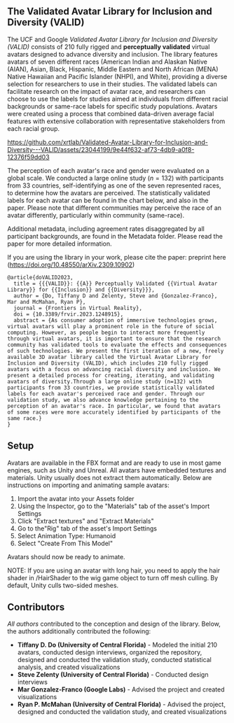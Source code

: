 ﻿
## The Validated Avatar Library for Inclusion and Diversity (VALID)


The UCF and Google *Validated Avatar Library for Inclusion and Diversity (VALID)* consists of 210 fully rigged and **perceptually validated** virtual avatars designed to advance diversity and inclusion. The library features avatars of seven different races  (American Indian and Alaskan Native (AIAN), Asian, Black, Hispanic, Middle Eastern and North African (MENA) Native Hawaiian and Pacific Islander (NHPI), and White), providing a diverse selection for researchers to use in their studies. The validated labels can facilitate research on the impact of avatar race, and researchers can choose to use the labels for studies aimed at individuals from different racial backgrounds or same-race labels for specific study populations. Avatars were created using a process that combined data-driven average facial features with extensive collaboration with representative stakeholders from each racial group. 




https://github.com/xrtlab/Validated-Avatar-Library-for-Inclusion-and-Diversity---VALID/assets/23044199/9e44f632-af73-4db9-a0f8-12376f59dd03



The perception of each avatar's race and gender were evaluated on a global scale. We conducted a large online study ($n=132$) with participants from 33 countries, self-identifying as one of the seven represented races, to determine how the avatars are perceived. The statistically validated labels for each avatar can be found in the chart below, and also in the paper. Please note that different communities may perceive the race of an avatar differently, particularly within community (same-race). 

Additional metadata, including agreement rates disaggregated by all participant backgrounds, are found in the Metadata folder. Please read the paper for more detailed information. 

If you are using the library in your work, please cite the paper: preprint here (https://doi.org/10.48550/arXiv.2309.10902)

    @article{doVALID2023,
      title = {{{VALID}}: {{A}} Perceptually Validated {{Virtual Avatar Library}} for {{Inclusion}} and {{Diversity}}},
      author = {Do, Tiffany D and Zelenty, Steve and {Gonzalez-Franco}, Mar and McMahan, Ryan P},
      journal = {Frontiers in Virtual Reality},
      doi = {10.3389/frvir.2023.1248915},
      abstract = {As consumer adoption of immersive technologies grows, virtual avatars will play a prominent role in the future of social computing. However, as people begin to interact more frequently through virtual avatars, it is important to ensure that the research community has validated tools to evaluate the effects and consequences of such technologies. We present the first iteration of a new, freely available 3D avatar library called the Virtual Avatar Library for Inclusion and Diversity (VALID), which includes 210 fully rigged avatars with a focus on advancing racial diversity and inclusion. We present a detailed process for creating, iterating, and validating avatars of diversity.Through a large online study (n=132) with participants from 33 countries, we provide statistically validated labels for each avatar's perceived race and gender. Through our validation study, we also advance knowledge pertaining to the perception of an avatar's race. In particular, we found that avatars of some races were more accurately identified by participants of the same race.}
    }

## Setup
Avatars are available in the FBX format and are ready to use in most game engines, such as Unity and Unreal.  All avatars have embedded textures and materials. Unity usually does not extract them automatically. Below are instructions on importing and animating sample avatars: 

1. Import the avatar into your Assets folder
2. Using the Inspector, go to the "Materials" tab of the asset's Import Settings 
3. Click "Extract textures" and "Extract Materials"
4. Go to the"Rig" tab of the asset's Import Settings
5. Select Animation Type: Humanoid 
6. Select "Create From This Model" 

Avatars should now be ready to animate.

NOTE: 
If you are using an avatar with long hair, you need to apply the hair shader in /HairShader to the wig game object to turn off mesh culling. By default, Unity culls two-sided meshes. 

## Contributors
*All authors* contributed to the conception and design of the library. Below, the authors additionally contributed the following: 
 - **Tiffany D. Do  (University of Central Florida)** - Modeled the initial 210 avatars, conducted design interviews, organized the repository, designed and conducted the validation study, conducted statistical analysis, and created visualizations
 - **Steve Zelenty (University of Central Florida)** - Conducted design interviews
 - **Mar Gonzalez-Franco (Google Labs)** - Advised the project and created visualizations 
 - **Ryan P. McMahan (University of Central Florida)** - Advised the project, designed and conducted the validation study, and created visualizations 

